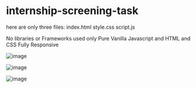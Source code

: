 # internship-screening-task

here are only three files:
index.html
style.css
script.js

No libraries or Frameworks used only Pure Vanilla Javascript and HTML and CSS
Fully Responsive

![image](https://github.com/RahulDew/internship-screening-task/assets/86983295/000952c1-c8df-4532-ad31-b4e1b8f8d8c0)

![image](https://github.com/RahulDew/internship-screening-task/assets/86983295/cfb88e28-b690-4325-bc72-cbe7d41ce652)

![image](https://github.com/RahulDew/internship-screening-task/assets/86983295/d4a12325-52c4-4389-ae02-9fc7eb8e83dd)
